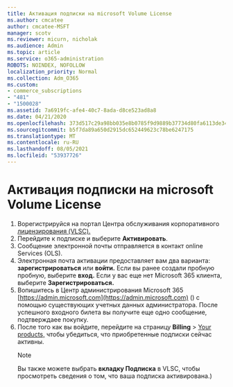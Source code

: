 ```yaml
---
title: Активация подписки на microsoft Volume License
ms.author: cmcatee
author: cmcatee-MSFT
manager: scotv
ms.reviewer: micurn, nicholak
ms.audience: Admin
ms.topic: article
ms.service: o365-administration
ROBOTS: NOINDEX, NOFOLLOW
localization_priority: Normal
ms.collection: Adm_O365
ms.custom:
- commerce_subscriptions
- "481"
- "1500028"
ms.assetid: 7a6919fc-afe4-40c7-8ada-d8ce523ad8a8
ms.date: 04/21/2020
ms.openlocfilehash: 373d517c29a98bb035e8b0785f9d9889b37734d80fa6113de34544d49f08cdf1
ms.sourcegitcommit: b5f7da89a650d2915dc652449623c78be6247175
ms.translationtype: MT
ms.contentlocale: ru-RU
ms.lasthandoff: 08/05/2021
ms.locfileid: "53937726"
---
```

# <a name="activating-a-microsoft-volume-license-subscription"></a>Активация подписки на microsoft Volume License

1. Ворегистрируйся на портал Центра обслуживания корпоративного [лицензирования (VLSC).](https://go.microsoft.com/fwlink/p/?LinkId=329762)
2. Перейдите к подписке и выберите **Активировать**.
3. Сообщение электронной почты отправляется в контакт online Services (OLS).
4. Электронная почта активации предоставляет вам два варианта: **зарегистрироваться** или **войти.** Если вы ранее создали пробную пробную, выберите **вход.** Если у вас еще нет Microsoft 365 клиента, выберите **Зарегистрироваться.**
5. Вопишитесь в Центр администрирования Microsoft 365 [https://admin.microsoft.com](https://admin.microsoft.com) () с помощью существующих учетных данных администратора. После успешного входного билета вы получите еще одно сообщение, подтверждаее покупку.
6. После того как вы войдите, перейдите на страницу **Billing** \> [Your products,](https://go.microsoft.com/fwlink/p/?linkid=842054) чтобы убедиться, что приобретенные подписки сейчас активны. 
    > [!NOTE]
    > Вы также можете выбрать **вкладку Подписка** в VLSC, чтобы просмотреть сведения о том, что ваша подписка активирована.)
